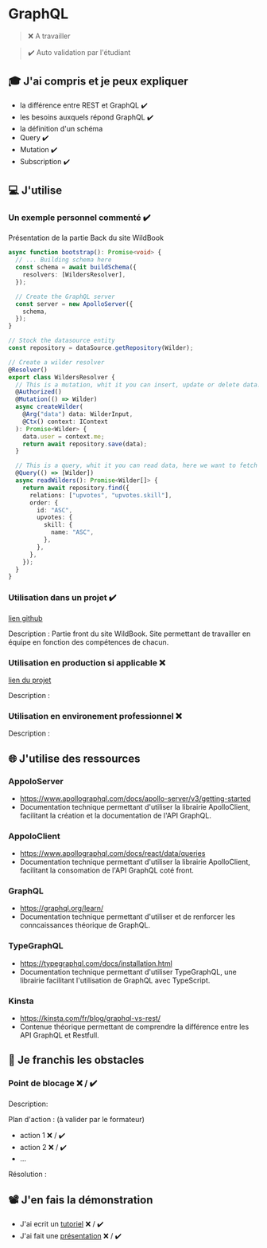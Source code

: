 # GraphQL

> ❌ A travailler

> ✔️ Auto validation par l'étudiant

## 🎓 J'ai compris et je peux expliquer

- la différence entre REST et GraphQL ✔️
- les besoins auxquels répond GraphQL ✔️
- la définition d'un schéma
- Query ✔️
- Mutation ✔️
- Subscription ✔️

## 💻 J'utilise

### Un exemple personnel commenté ✔️

Présentation de la partie Back du site WildBook

```typescript
async function bootstrap(): Promise<void> {
  // ... Building schema here
  const schema = await buildSchema({
    resolvers: [WildersResolver],
  });

  // Create the GraphQL server
  const server = new ApolloServer({
    schema,
  });
}
```

```typescript
// Stock the datasource entity
const repository = dataSource.getRepository(Wilder);

// Create a wilder resolver
@Resolver()
export class WildersResolver {
  // This is a mutation, whit it you can insert, update or delete data. Here we want to create a wilder profile.
  @Authorized()
  @Mutation(() => Wilder)
  async createWilder(
    @Arg("data") data: WilderInput,
    @Ctx() context: IContext
  ): Promise<Wilder> {
    data.user = context.me;
    return await repository.save(data);
  }

  // This is a query, whit it you can read data, here we want to fetch all the wilders with their upvotes and the skill wich is linked.
  @Query(() => [Wilder])
  async readWilders(): Promise<Wilder[]> {
    return await repository.find({
      relations: ["upvotes", "upvotes.skill"],
      order: {
        id: "ASC",
        upvotes: {
          skill: {
            name: "ASC",
          },
        },
      },
    });
  }
}
```

### Utilisation dans un projet ✔️

[lien github](https://github.com/Barret-Pierre/wild_book_docker_front)

Description : Partie front du site WildBook. Site permettant de travailler en équipe en fonction des compétences de chacun.

### Utilisation en production si applicable ❌

[lien du projet](...)

Description :

### Utilisation en environement professionnel ❌

Description :

## 🌐 J'utilise des ressources

### AppoloServer

- https://www.apollographql.com/docs/apollo-server/v3/getting-started
- Documentation technique permettant d'utiliser la librairie ApolloClient, facilitant la création et la documentation de l'API GraphQL.

### AppoloClient

- https://www.apollographql.com/docs/react/data/queries
- Documentation technique permettant d'utiliser la librairie ApolloClient, facilitant la consomation de l'API GraphQL coté front.

### GraphQL

- https://graphql.org/learn/
- Documentation technique permettant d'utiliser et de renforcer les conncaissances théorique de GraphQL.

### TypeGraphQL

- https://typegraphql.com/docs/installation.html
- Documentation technique permettant d'utiliser TypeGraphQL, une librairie facilitant l'utilisation de GraphQL avec TypeScript.

### Kinsta

- https://kinsta.com/fr/blog/graphql-vs-rest/
- Contenue théorique permettant de comprendre la différence entre les API GraphQL et Restfull.

## 🚧 Je franchis les obstacles

### Point de blocage ❌ / ✔️

Description:

Plan d'action : (à valider par le formateur)

- action 1 ❌ / ✔️
- action 2 ❌ / ✔️
- ...

Résolution :

## 📽️ J'en fais la démonstration

- J'ai ecrit un [tutoriel](...) ❌ / ✔️
- J'ai fait une [présentation](...) ❌ / ✔️
